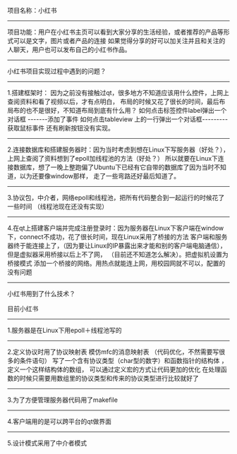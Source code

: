 项目名称：小红书
***
项目功能：用户在小红书主页可以看到大家分享的生活经验，或者推荐的产品等形式可以是文字，图片或者产品的连接
                如果觉得分享的好可以加关注并且和关注的人聊天，用户也可以发布自己的小红书作品。  
***
小红书项目实现过程中遇到的问题？
*******
1.搭建框架时： 因为之前没有接触过qt，很多地方不知道应该用什么控件，上网上查阅资料和看了视频以后，才有点明白，
                      布局的时候又花了很长的时间，最后布局布的也不是很好，不知道布局到底有什么用？
                      如何点击标签控件label弹出一个对话框 -------添加了事件
                       如何点击tableview 上的一行弹出一个对话框---------获取鼠标事件
                       还有刷新按钮没有实现。
 ***
2.连接数据库和搭建服务器时：因为当时考虑到想在Linux下写服务器（好处？），上网上查阅了资料想到了epoll加线程池的方法（好处？）
                      所以就要在Linux下连接数据库，想了一晚上整跑偏了Ubuntu下已经有它自带的数据库了因为当时不知道，以为还要像window那样，
                      走了一些弯路还好最后知道了。
 ***
3.协议包，中介者，网络epoll和线程池，把所有代码整合到一起运行的时候花了一些时间 （线程池现在还没有实现）
***
4.在qt上搭建客户端并完成注册登录时：因为服务器在Linux下客户端在window下，connect不成功，花了很长时间，现在Linux采用了桥接的方法
                                 客户端和服务器终于能连接上了，（因为要让Linux的IP暴露出来才能和别的客户端电脑通信），但是虚拟器采用桥接以后上不了网，
                               （目前还不知道怎么解决）。把虚拟机设置为桥接模式
                                 添加一个桥接的网络。用热点就能连上网，用校园网就不可以，配置的没有问题
 **************************************************************************************************************************************************************
小红书用到了什么技术？


目前小红书
*******************************************
1.服务器是在Linux下用epoll＋线程池写的
************************************************
2.定义协议时用了协议映射表 模仿mfc的消息映射表 （代码优化，不然需要写很多的条件语句）
写了一个含有协议类型（char型的数字）和函数指针的结构体 ，定义一个这样结构体的数组，
可以通过定义宏的方式让代码更加的优化 
在处理函数的时候只需要用数组里的协议类型和传来的协议类型进行比较就好了
***********************************************
3.为了方便管理服务器代码用了makefile
***********************************************
4.客户端用的是可以跨平台的qt做界面
***************************************
5.设计模式采用了中介者模式
